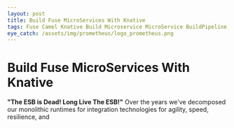 ```yaml
---
layout: post
title: Build Fuse MicroServices With Knative
tags: Fuse Camel Knative Build Microservice MicroService BuildPipeline Maven JIB  
eye_catch: /assets/img/prometheus/logo_prometheus.png
---
```


# Build Fuse MicroServices With Knative 

**"The ESB is Dead! Long Live The ESB!"** 
Over the years we've decomposed our monolithic runtimes for integration technologies for agility, speed, resilience, and  